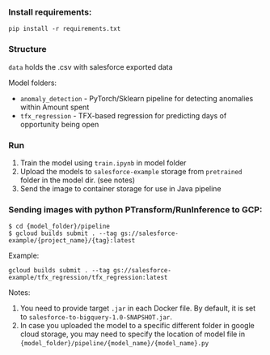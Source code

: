 ### Install requirements:
`pip install -r requirements.txt`

### Structure

`data` holds the .csv with salesforce exported data

Model folders:

* `anomaly_detection` - PyTorch/Sklearn pipeline for detecting anomalies within Amount spent
* `tfx_regression` - TFX-based regression for predicting days of opportunity being open

### Run

1. Train the model using `train.ipynb` in model folder
2. Upload the models to `salesforce-example` storage from `pretrained` folder in the model dir. (see notes)
3. Send the image to container storage for use in Java pipeline

### Sending images with python PTransform/RunInference to GCP:

    $ cd {model_folder}/pipeline
    $ gcloud builds submit . --tag gs://salesforce-example/{project_name}/{tag}:latest

Example:

    gcloud builds submit . --tag gs://salesforce-example/tfx_regression/tfx_regression:latest

Notes:

1. You need to provide target `.jar` in each Docker file. By default, it is set to `salesforce-to-bigquery-1.0-SNAPSHOT.jar`.
2. In case you uploaded the model to a specific different folder in google cloud storage, you may need to specify the location of model file in `{model_folder}/pipeline/{model_name}/{model_name}.py`
